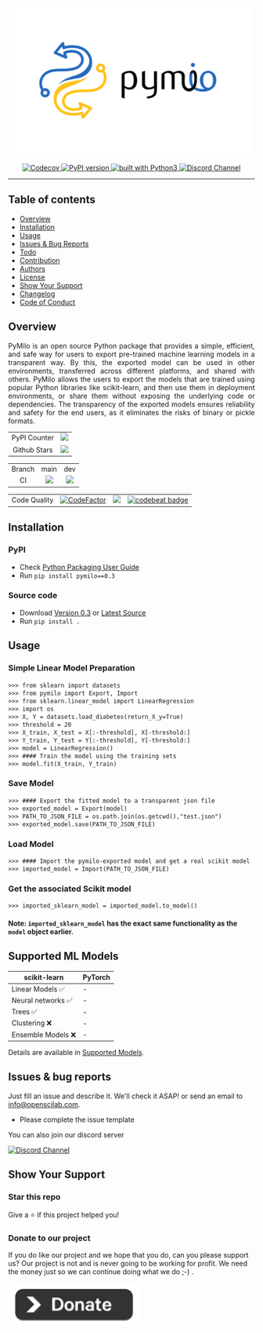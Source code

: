 <div align="center">
    <img src="https://github.com/openscilab/pymilo/raw/main/otherfiles/logo.png" width="500" height="300">
    <br/>
    <br/>
    <a href="https://codecov.io/gh/openscilab/pymilo">
        <img src="https://codecov.io/gh/openscilab/pymilo/branch/main/graph/badge.svg" alt="Codecov"/>
    </a>
    <a href="https://badge.fury.io/py/pymilo">
        <img src="https://badge.fury.io/py/pymilo.svg" alt="PyPI version" height="18">
    </a>
    <a href="https://www.python.org/">
        <img src="https://img.shields.io/badge/built%20with-Python3-green.svg" alt="built with Python3">
    </a>
    <a href="https://discord.gg/mtuMS8AjDS">
        <img src="https://img.shields.io/discord/1064533716615049236.svg" alt="Discord Channel">
    </a>
</div>

----------

## Table of contents

* [Overview](https://github.com/openscilab/pymilo#overview)
* [Installation](https://github.com/openscilab/pymilo#installation)
* [Usage](https://github.com/openscilab/pymilo#usage)
* [Issues & Bug Reports](https://github.com/openscilab/pymilo#issues--bug-reports)
* [Todo](https://github.com/openscilab/pymilo/blob/main/TODO.md)
* [Contribution](https://github.com/openscilab/pymilo/blob/main/.github/CONTRIBUTING.md)
* [Authors](https://github.com/openscilab/pymilo/blob/main/AUTHORS.md)
* [License](https://github.com/openscilab/pymilo/blob/main/LICENSE)
* [Show Your Support](https://github.com/openscilab/pymilo#show-your-support)
* [Changelog](https://github.com/openscilab/pymilo/blob/main/CHANGELOG.md)
* [Code of Conduct](https://github.com/openscilab/pymilo/blob/main/.github/CODE_OF_CONDUCT.md)


## Overview
<p align="justify">
PyMilo is an open source Python package that provides a simple, efficient, and safe way for users to export pre-trained machine learning models in a transparent way. By this, the exported model can be used in other environments, transferred across different platforms, and shared with others. PyMilo allows the users to export the models that are trained using popular Python libraries like scikit-learn, and then use them in deployment environments, or share them without exposing the underlying code or dependencies. The transparency of the exported models ensures reliability and safety for the end users, as it eliminates the risks of binary or pickle formats.
</p>
<table>
    <tr>
        <td align="center">PyPI Counter</td>
        <td align="center">
            <a href="http://pepy.tech/project/pymilo">
                <img src="http://pepy.tech/badge/pymilo">
            </a>
        </td>
    </tr>
    <tr>
        <td align="center">Github Stars</td>
        <td align="center">
            <a href="https://github.com/openscilab/pymilo">
                <img src="https://img.shields.io/github/stars/openscilab/pymilo.svg?style=social&label=Stars">
            </a>
        </td>
    </tr>
</table>
<table>
    <tr> 
        <td align="center">Branch</td>
        <td align="center">main</td>
        <td align="center">dev</td>
    </tr>
    <tr>
        <td align="center">CI</td>
        <td align="center">
            <img src="https://github.com/openscilab/pymilo/workflows/CI/badge.svg?branch=main">
        </td>
        <td align="center">
            <img src="https://github.com/openscilab/pymilo/workflows/CI/badge.svg?branch=dev">
            </td>
    </tr>
</table>

<table>
	<tr> 
		<td align="center">Code Quality</td>
		<td align="center"><a href="https://www.codefactor.io/repository/github/openscilab/pymilo"><img src="https://www.codefactor.io/repository/github/openscilab/pymilo/badge" alt="CodeFactor" /></a></td>
		<td align="center"><a href="https://app.codacy.com/gh/openscilab/pymilo/dashboard?utm_source=gh&utm_medium=referral&utm_content=&utm_campaign=Badge_grade"><img src="https://app.codacy.com/project/badge/Grade/9eeec99ed11f4d9b86af36dc90f5f753"></a></td>
		<td align="center"><a href="https://codebeat.co/projects/github-com-openscilab-pymilo-dev"><img alt="codebeat badge" src="https://codebeat.co/badges/1259254f-39fc-4491-8469-17d8a43b6697" /></a></td>
	</tr>
</table>


## Installation

### PyPI

- Check [Python Packaging User Guide](https://packaging.python.org/installing/)
- Run `pip install pymilo==0.3`
### Source code
- Download [Version 0.3](https://github.com/openscilab/pymilo/archive/v0.3.zip) or [Latest Source](https://github.com/openscilab/pymilo/archive/dev.zip)
- Run `pip install .`

## Usage
### Simple Linear Model Preparation 
```pycon
>>> from sklearn import datasets
>>> from pymilo import Export, Import
>>> from sklearn.linear_model import LinearRegression
>>> import os
>>> X, Y = datasets.load_diabetes(return_X_y=True)
>>> threshold = 20
>>> X_train, X_test = X[:-threshold], X[-threshold:]
>>> Y_train, Y_test = Y[:-threshold], Y[-threshold:]
>>> model = LinearRegression()
>>> #### Train the model using the training sets
>>> model.fit(X_train, Y_train)
```
### Save Model 
```pycon
>>> #### Export the fitted model to a transparent json file
>>> exported_model = Export(model)
>>> PATH_TO_JSON_FILE = os.path.join(os.getcwd(),"test.json")
>>> exported_model.save(PATH_TO_JSON_FILE)
```
### Load Model
```pycon
>>> #### Import the pymilo-exported model and get a real scikit model
>>> imported_model = Import(PATH_TO_JSON_FILE)
```
### Get the associated Scikit model
```pycon 
>>> imported_sklearn_model = imported_model.to_model()
```
#### Note: `imported_sklearn_model` has the **exact same** functionality as the `model` object earlier.

## Supported ML Models
| scikit-learn | PyTorch | 
| ---------------- | ---------------- | 
| Linear Models &#x2705; | - | 
| Neural networks &#x2705; | -  | 
| Trees &#x2705; | -  | 
| Clustering &#x274C; | -  | 
| Ensemble Models &#x274C; | - | 
Details are available in [Supported Models](https://github.com/openscilab/pymilo/blob/main/SUPPORTED_MODELS.md).

## Issues & bug reports

Just fill an issue and describe it. We'll check it ASAP! or send an email to [info@openscilab.com](mailto:info@openscilab.com "info@openscilab.com"). 

- Please complete the issue template
 
You can also join our discord server

<a href="https://discord.gg/mtuMS8AjDS">
  <img src="https://img.shields.io/discord/1064533716615049236.svg?style=for-the-badge" alt="Discord Channel">
</a>


## Show Your Support


### Star this repo

Give a ⭐️ if this project helped you!

### Donate to our project
If you do like our project and we hope that you do, can you please support us? Our project is not and is never going to be working for profit. We need the money just so we can continue doing what we do ;-) .			

<a href="https://openscilab.com/#donation" target="_blank"><img src="https://github.com/openscilab/pymilo/raw/main/otherfiles/donation.png" height="90px" width="270px" alt="PyMilo Donation"></a>
